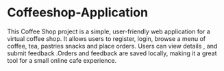 # Coffeeshop-Application
This Coffee Shop project is a simple, user-friendly web application for a virtual coffee shop. It allows users to register, login, browse a menu of coffee, tea, pastries snacks and place orders. Users can view details , and submit feedback .Orders and feedback are saved locally, making it a great tool for a small online cafe experience.
